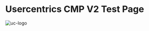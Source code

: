 <!DOCTYPE html>
<html lang="en">
<head>
    <meta charset="UTF-8">
    <meta name="viewport" content="width=device-width" , initial-scale="1.0">
    <title>My CMP v2 Testpage</title>    
    <!-- Google Analytics -->
    <script>
    (function(i,s,o,g,r,a,m){i['GoogleAnalyticsObject']=r;i[r]=i[r]||function(){
    (i[r].q=i[r].q||[]).push(arguments)},i[r].l=1*new Date();a=s.createElement(o),
    m=s.getElementsByTagName(o)[0];a.async=1;a.src=g;m.parentNode.insertBefore(a,m)
    })(window,document,'script','https://www.google-analytics.com/analytics.js','ga');
    ga('create', 'UA-183442640-1', 'auto');
    ga('send', 'pageview');
    </script>
    <!-- End Google Analytics -->
    <!-- Google Tag Manager -->
    <script>(function (w, d, s, l, i) {
            w[l] = w[l] || []; w[l].push({
                'gtm.start':
                    new Date().getTime(), event: 'gtm.js'
            }); var f = d.getElementsByTagName(s)[0],
                j = d.createElement(s), dl = l != 'dataLayer' ? '&l=' + l : ''; j.async = true; j.src =
                    'https://www.googletagmanager.com/gtm.js?id=' + i + dl; f.parentNode.insertBefore(j, f);
        })(window, document, 'script', 'dataLayer', 'GTM-XXXXXX');</script>
    <!-- End Google Tag Manager -->
</head>
<body>
    <!-- Google Tag Manager (noscript) -->
    <noscript><iframe src="https://www.googletagmanager.com/ns.html?id=GTM-XXXXXX" height="0" width="0"
            style="display:none;visibility:hidden"></iframe></noscript>
    <!-- End Google Tag Manager (noscript) -->
    <h1>Usercentrics CMP V2 Test Page</h1>
    <img src="https://usercentrics.com/wp-content/uploads/2020/04/190208-UCS-Logo-800px.png" alt="uc-logo">
</body>
</html>
